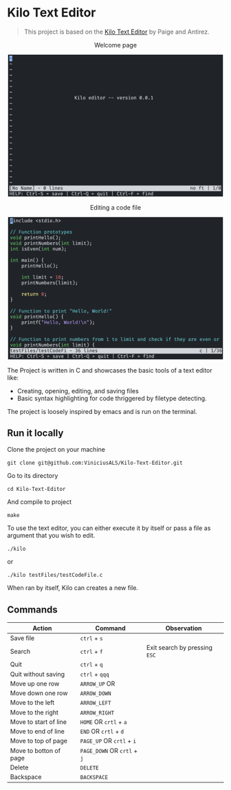 # Kilo Text Editor

> This project is based on the [Kilo Text Editor](https://viewsourcecode.org/snaptoken/kilo/index.html) by Paige and Antirez.

<p align="center">Welcome page</p>
<p align="center"><img width="500" src=".github/pictures/kilo_editor_standalone.png" alt="Kilo Editor Welcome Page"></p>


<p align="center">Editing a code file</p>
<p align="center"><img width="500" src=".github/pictures/kilo_editor_file.png" alt="Kilo Editor File Page"></p>


The Project is written in C and showcases the basic tools of a text editor like:

* Creating, opening, editing, and saving files
* Basic syntax highlighting for code thriggered by filetype detecting.

The project is loosely inspired by emacs and is run on the terminal.

## Run it locally

Clone the project on your machine

```prompt
git clone git@github.com:ViniciusALS/Kilo-Text-Editor.git
```

Go to its directory

```prompt
cd Kilo-Text-Editor
```

And compile to project

```prompt
make
```

To use the text editor, you can either execute it by itself or pass a file as argument that you wish to edit.

```prompt
./kilo
```

or

```prompt
./kilo testFiles/testCodeFile.c
```

When ran by itself, Kilo can creates a new file.

## Commands

| Action                 | Command                     | Observation                   |
| ---------------------- | --------------------------- | ----------------------------- |
| Save file              | `ctrl` + `s`                |                               |
| Search                 | `ctrl` + `f`                | Exit search by pressing `ESC` |
| Quit                   | `ctrl` + `q`                |                               |
| Quit without saving    | `ctrl` + `qqq`              |                               |
| Move up one row        | `ARROW_UP` OR               |                               |
| Move down one row      | `ARROW_DOWN`                |                               |
| Move to the left       | `ARROW_LEFT`                |                               |
| Move to the right      | `ARROW_RIGHT`               |                               |
| Move to start of line  | `HOME` OR `crtl` + `a`      |                               |
| Move to end of line    | `END` OR `crtl` + `d`       |                               |
| Move to top of page    | `PAGE_UP` OR `crtl` + `i`   |                               |
| Move to botton of page | `PAGE_DOWN` OR `crtl` + `j` |                               |
| Delete                 | `DELETE`                    |                               |
| Backspace              | `BACKSPACE`                 |                               |
